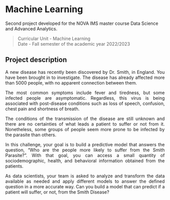 # Machine Learning
Second project developed for the NOVA IMS master course Data Science and Advanced Analytics. <br>
> Curricular Unit - Machine Learning <br>
> Date - Fall semester of the academic year 2022/2023
## Project description
<p align="justify">A new disease has recently been discovered by Dr. Smith, in England. You have been brought in to investigate.
The disease has already affected more than 5000 people, with no apparent connection between them.

<p align="justify">The most common symptoms include fever and tiredness, but some infected people are asymptomatic. Regardless, this virus is being associated with post-disease conditions such as loss of speech, confusion, chest pain and shortness of breath.

<p align="justify">The conditions of the transmission of the disease are still unknown and there are no certainties of what leads a patient to suffer or not from it. Nonetheless, some groups of people seem more prone to be infected by the parasite than others.

<p align="justify">In this challenge, your goal is to build a predictive model that answers the question, “Who are the people more likely to suffer from the Smith Parasite?”. With that goal, you can access a small quantity of sociodemographic, health, and behavioral information obtained from the patients.

<p align="justify">As data scientists, your team is asked to analyze and transform the data available as needed and apply different models to answer the defined question in a more accurate way. Can you build a model that can predict if a patient will suffer, or not, from the Smith Disease?
